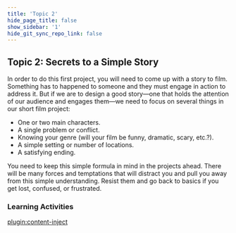 ```yaml
---
title: 'Topic 2'
hide_page_title: false
show_sidebar: '1'
hide_git_sync_repo_link: false
---
```


## Topic 2: Secrets to a Simple Story

In order to do this first project, you will need to come up with a story to film. Something has to happened to someone and they must engage in action to address it. But if we are to design a good story—one that holds the attention of our audience and engages them—we need to focus on several things in our short film project:

  - One or two main characters.
  - A single problem or conflict.
  - Knowing your genre (will your film be funny, dramatic, scary, etc.?).
  - A simple setting or number of locations.
  - A satisfying ending.

You need to keep this simple formula in mind in the projects ahead. There will be many forces and temptations that will distract you and pull you away from this simple understanding. Resist them and go back to basics if you get lost, confused, or frustrated.

### Learning Activities
[plugin:content-inject](../_6-2)
